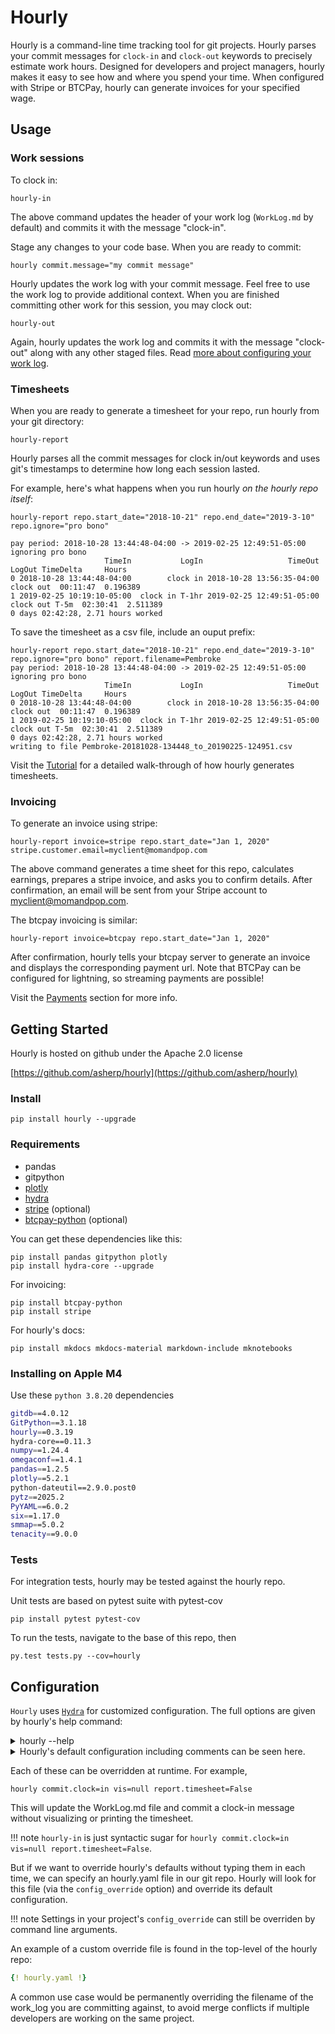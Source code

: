 # Hourly
Hourly is a command-line time tracking tool for git projects. Hourly parses your commit messages for `clock-in` and `clock-out` keywords to precisely estimate work hours. Designed for developers and project managers, hourly makes it easy to see how and where you spend your time. When configured with Stripe or BTCPay, hourly can generate invoices for your specified wage.

## Usage

### Work sessions

To clock in:
```console
hourly-in
```
The above command updates the header of your work log (`WorkLog.md` by default) and commits it with the message "clock-in". 

Stage any changes to your code base. When you are ready to commit:

```console
hourly commit.message="my commit message"
```

Hourly updates the work log with your commit message. Feel free to use the work log to provide additional context.
When you are finished committing other work for this session, you may clock out:

```console
hourly-out
```

Again, hourly updates the work log and commits it with the message "clock-out" along with any other staged files. Read [more
about configuring your work log](WorkLog.md).

### Timesheets

When you are ready to generate a timesheet for your repo, run hourly from your git directory:

```console
hourly-report
```
Hourly parses all the commit messages for clock in/out keywords and uses git's timestamps to determine how long each session lasted.

For example, here's what happens when you run hourly *on the hourly repo itself*:

```console
hourly-report repo.start_date="2018-10-21" repo.end_date="2019-3-10" repo.ignore="pro bono"

pay period: 2018-10-28 13:44:48-04:00 -> 2019-02-25 12:49:51-05:00
ignoring pro bono
                     TimeIn           LogIn                   TimeOut          LogOut TimeDelta     Hours
0 2018-10-28 13:44:48-04:00        clock in 2018-10-28 13:56:35-04:00       clock out  00:11:47  0.196389
1 2019-02-25 10:19:10-05:00  clock in T-1hr 2019-02-25 12:49:51-05:00  clock out T-5m  02:30:41  2.511389
0 days 02:42:28, 2.71 hours worked
```

To save the timesheet as a csv file, include an ouput prefix:

```console
hourly-report repo.start_date="2018-10-21" repo.end_date="2019-3-10" repo.ignore="pro bono" report.filename=Pembroke
pay period: 2018-10-28 13:44:48-04:00 -> 2019-02-25 12:49:51-05:00
ignoring pro bono
                     TimeIn           LogIn                   TimeOut          LogOut TimeDelta     Hours
0 2018-10-28 13:44:48-04:00        clock in 2018-10-28 13:56:35-04:00       clock out  00:11:47  0.196389
1 2019-02-25 10:19:10-05:00  clock in T-1hr 2019-02-25 12:49:51-05:00  clock out T-5m  02:30:41  2.511389
0 days 02:42:28, 2.71 hours worked
writing to file Pembroke-20181028-134448_to_20190225-124951.csv
```

Visit the [Tutorial](README.ipynb) for a detailed walk-through of how hourly generates timesheets.

### Invoicing

To generate an invoice using stripe:

```console
hourly-report invoice=stripe repo.start_date="Jan 1, 2020" stripe.customer.email=myclient@momandpop.com
```

The above command generates a time sheet for this repo, calculates earnings, prepares a stripe invoice,
and asks you to confirm details. After confirmation, an email will be sent from your Stripe account
to myclient@momandpop.com.

The btcpay invoicing is similar:

```console
hourly-report invoice=btcpay repo.start_date="Jan 1, 2020"
```
After confirmation, hourly tells your btcpay server to generate an invoice and displays the corresponding payment url.
Note that BTCPay can be configured for lightning, so streaming payments are possible!

Visit the [Payments](Payments.md) section for more info.

## Getting Started

Hourly is hosted on github under the Apache 2.0 license

[https://github.com/asherp/hourly](https://github.com/asherp/hourly)

### Install

`pip install hourly --upgrade`


### Requirements

* pandas
* gitpython
* [plotly](https://plot.ly/python/)
* [hydra](https://hydra.cc/docs/intro)
* [stripe](https://github.com/stripe/stripe-python) (optional)
* [btcpay-python](https://btcpayserver.org/) (optional)

You can get these dependencies like this:

```console
pip install pandas gitpython plotly
pip install hydra-core --upgrade
```

For invoicing:

```console
pip install btcpay-python
pip install stripe
```

For hourly's docs:

```console
pip install mkdocs mkdocs-material markdown-include mknotebooks
```

### Installing on Apple M4

Use these `python 3.8.20` dependencies

```sh
gitdb==4.0.12
GitPython==3.1.18
hourly==0.3.19
hydra-core==0.11.3
numpy==1.24.4
omegaconf==1.4.1
pandas==1.2.5
plotly==5.2.1
python-dateutil==2.9.0.post0
pytz==2025.2
PyYAML==6.0.2
six==1.17.0
smmap==5.0.2
tenacity==9.0.0
```

### Tests

For integration tests, hourly may be tested against the hourly repo.

Unit tests are based on pytest suite with pytest-cov

```console
pip install pytest pytest-cov
```
To run the tests, navigate to the base of this repo, then

```console
py.test tests.py --cov=hourly
```

## Configuration

`Hourly` uses [`Hydra`](https://hydra.cc/docs/intro) for customized configuration. The full options are given by hourly's
help command:

<details>
  <summary> hourly --help </summary>

```console
A simple hour tracker for git projects

This application helps users clock in and out of git repos,
as well as generate timesheets for invoicing.

Configure hourly to ignore commits by keyword or hashes

== Configuration groups ==
Compose your configuration from those groups (group=option)

== Config ==
Override anything in the config (foo.bar=value)
commit:
  clock: null
  identity:
  - name
  - email
  message: ''
  tminus: null
compensation: []
config_override: hourly.yaml
invoice: null
payment: null
repo:
  case_sensitive: false
  end_date: null
  errant_clocks: []
  gitdir: .
  ignore: null
  match_logs: false
  start_date: null
report:
  currency: ''
  filename: null
  pandas:
    display:
      max_columns: 10
      max_colwidth: 45
      max_rows: null
      width: 600
  timesheet: true
  wage: null
  work: false
vis:
  frequency: 1 d
  plotly:
    figure:
      margin:
        pad: 0
    plot:
      animation_opts: null
      auto_open: true
      auto_play: true
      config: null
      filename: hourly-work.html
      image: null
      image_filename: plot_image
      include_mathjax: cdn
      include_plotlyjs: cdn
      link_text: Export to plot.ly
      output_type: file
      show_link: false
      validate: true
work_log:
  bullet: '*'
  filename: WorkLog.md
  header_depth: 1

Powered by Hydra (https://hydra.cc)
Use --hydra-help to view Hydra specific help
```
<br>
</details>

<details>
<summary>
Hourly's default configuration including comments can be seen here.
</summary>

```yaml
{! hourly/cli/conf/hourly.yaml !}
```
</details>

Each of these can be overridden at runtime. For example,

`hourly commit.clock=in vis=null report.timesheet=False`

This will update the WorkLog.md file and commit a clock-in message without visualizing or printing the timesheet.

!!! note
    `hourly-in` is just syntactic sugar for `hourly commit.clock=in vis=null report.timesheet=False`.

But if we want to override hourly's defaults without typing them in each time,
we can specify an hourly.yaml file in our git repo. Hourly will look
for this file (via the `config_override` option) and override its default configuration.

!!! note
    Settings in your project's `config_override` can still be overriden by command line arguments.

An example of a custom override file is found in the top-level of the hourly repo:

```yaml
{! hourly.yaml !}
```

A common use case would be permanently overriding the filename of the work_log you are committing against, to avoid
merge conflicts if multiple developers are working on the same project.

